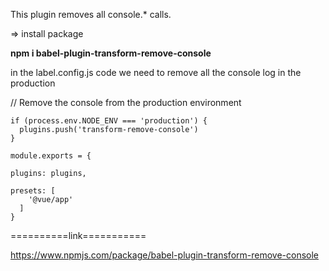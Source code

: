 This plugin removes all console.* calls.

=> install package

**npm i babel-plugin-transform-remove-console**



in the label.config.js code we need to remove all the console log in the production

// Remove the console from the production environment

```
if (process.env.NODE_ENV === 'production') {
  plugins.push('transform-remove-console')
}

module.exports = {

plugins: plugins,

presets: [
    '@vue/app'
  ]
}
```

==========link===========

https://www.npmjs.com/package/babel-plugin-transform-remove-console